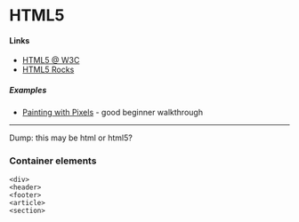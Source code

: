 # HTML5

#### Links

* [HTML5 @ W3C](http://www.w3.org/TR/html5/)
* [HTML5 Rocks](http://www.html5rocks.com/en/)

##### Examples

* [Painting with Pixels](http://creativejs.com/tutorials/painting-with-pixels/) - good beginner walkthrough

----

Dump: this may be html or html5?

### Container elements

    <div>
    <header>
    <footer>
    <article>
    <section>
